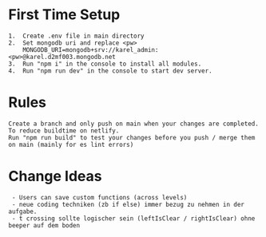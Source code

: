 # First Time Setup
    1.  Create .env file in main directory
    2.  Set mongodb uri and replace <pw>
        MONGODB_URI=mongodb+srv://karel_admin:<pw>@karel.d2mf003.mongodb.net
    3.  Run "npm i" in the console to install all modules.
    4.  Run "npm run dev" in the console to start dev server.
    
# Rules
    Create a branch and only push on main when your changes are completed. To reduce buildtime on netlify.
    Run "npm run build" to test your changes before you push / merge them on main (mainly for es lint errors)

# Change Ideas
     - Users can save custom functions (across levels)
     - neue coding techniken (zb if else) immer bezug zu nehmen in der aufgabe.
     - t crossing sollte logischer sein (leftIsClear / rightIsClear) ohne beeper auf dem boden